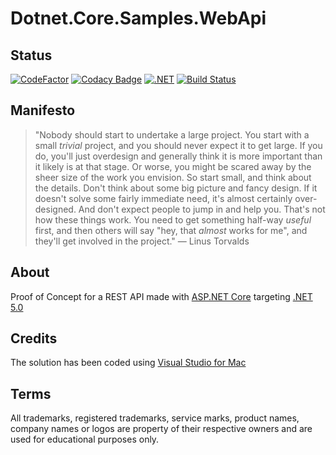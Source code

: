 # Dotnet.Core.Samples.WebApi

## Status

[![CodeFactor](https://www.codefactor.io/repository/github/nanotaboada/dotnet.core.samples.webapi/badge/master)](https://www.codefactor.io/repository/github/nanotaboada/dotnet.core.samples.webapi/overview/master)
[![Codacy Badge](https://api.codacy.com/project/badge/Grade/bc69171666a84345b219bbb72a2e91a9)](https://app.codacy.com/gh/nanotaboada/Dotnet.Core.Samples.WebApi?utm_source=github.com&utm_medium=referral&utm_content=nanotaboada/Dotnet.Core.Samples.WebApi&utm_campaign=Badge_Grade_Settings)
[![.NET](https://github.com/nanotaboada/Dotnet.Core.Samples.WebApi/actions/workflows/dotnet.yml/badge.svg)](https://github.com/nanotaboada/Dotnet.Core.Samples.WebApi/actions/workflows/dotnet.yml)
[![Build Status](https://dev.azure.com/nanotaboada/Dotnet.Core.Samples.WebApi/_apis/build/status/nanotaboada.Dotnet.Core.Samples.WebApi?branchName=master)](https://dev.azure.com/nanotaboada/Dotnet.Core.Samples.WebApi/_build/latest?definitionId=11&branchName=master)

## Manifesto

> "Nobody should start to undertake a large project. You start with a small _trivial_ project, and you should never expect it to get large. If you do, you'll just overdesign and generally think it is more important than it likely is at that stage. Or worse, you might be scared away by the sheer size of the work you envision. So start small, and think about the details. Don't think about some big picture and fancy design. If it doesn't solve some fairly immediate need, it's almost certainly over-designed. And don't expect people to jump in and help you. That's not how these things work. You need to get something half-way _useful_ first, and then others will say "hey, that _almost_ works for me", and they'll get involved in the project." — Linus Torvalds

## About

Proof of Concept for a REST API made with [ASP.NET Core](https://docs.microsoft.com/en-us/aspnet/core/?view=aspnetcore-5.0) targeting [.NET 5.0](https://docs.microsoft.com/en-us/dotnet/core/dotnet-five)

## Credits

The solution has been coded using [Visual Studio for Mac](https://visualstudio.microsoft.com/vs/mac/)

## Terms

All trademarks, registered trademarks, service marks, product names, company names or logos are property of their respective owners and are used for educational purposes only.